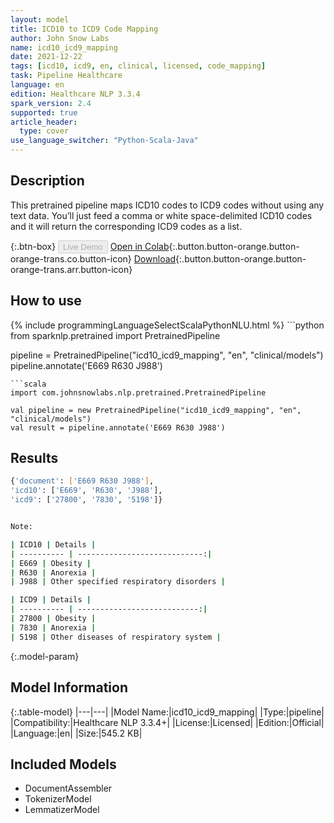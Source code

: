 ```yaml
---
layout: model
title: ICD10 to ICD9 Code Mapping
author: John Snow Labs
name: icd10_icd9_mapping
date: 2021-12-22
tags: [icd10, icd9, en, clinical, licensed, code_mapping]
task: Pipeline Healthcare
language: en
edition: Healthcare NLP 3.3.4
spark_version: 2.4
supported: true
article_header:
  type: cover
use_language_switcher: "Python-Scala-Java"
---
```


## Description

This pretrained pipeline maps ICD10 codes to ICD9 codes without using any text data. You’ll just feed a comma or white space-delimited ICD10 codes and it will return the corresponding ICD9 codes as a list.

{:.btn-box}
<button class="button button-orange" disabled>Live Demo</button>
[Open in Colab](https://github.com/JohnSnowLabs/spark-nlp-workshop/blob/master/tutorials/Certification_Trainings/Healthcare/11.1.Healthcare_Code_Mapping.ipynb){:.button.button-orange.button-orange-trans.co.button-icon}
[Download](https://s3.amazonaws.com/auxdata.johnsnowlabs.com/clinical/models/icd10_icd9_mapping_en_3.3.4_2.4_1640175449509.zip){:.button.button-orange.button-orange-trans.arr.button-icon}

## How to use



<div class="tabs-box" markdown="1">
{% include programmingLanguageSelectScalaPythonNLU.html %}
```python
from sparknlp.pretrained import PretrainedPipeline

pipeline = PretrainedPipeline("icd10_icd9_mapping", "en", "clinical/models")
pipeline.annotate('E669 R630 J988')
```
```scala
import com.johnsnowlabs.nlp.pretrained.PretrainedPipeline

val pipeline = new PretrainedPipeline("icd10_icd9_mapping", "en", "clinical/models")
val result = pipeline.annotate('E669 R630 J988')
```
</div>

## Results

```bash
{'document': ['E669 R630 J988'],
'icd10': ['E669', 'R630', 'J988'],
'icd9': ['27800', '7830', '5198']}


Note:

| ICD10 | Details |
| ---------- | ----------------------------:|
| E669 | Obesity |
| R630 | Anorexia |
| J988 | Other specified respiratory disorders |

| ICD9 | Details |
| ---------- | ---------------------------:|
| 27800 | Obesity |
| 7830 | Anorexia |
| 5198 | Other diseases of respiratory system |
```

{:.model-param}
## Model Information

{:.table-model}
|---|---|
|Model Name:|icd10_icd9_mapping|
|Type:|pipeline|
|Compatibility:|Healthcare NLP 3.3.4+|
|License:|Licensed|
|Edition:|Official|
|Language:|en|
|Size:|545.2 KB|

## Included Models

- DocumentAssembler
- TokenizerModel
- LemmatizerModel